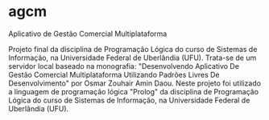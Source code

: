# agcm
Aplicativo de Gestão Comercial Multiplataforma

Projeto final da disciplina de Programação Lógica do curso de Sistemas de Informação, na Universidade Federal de Uberlândia (UFU). 
Trata-se de um servidor local baseado na monografia: "Desenvolvendo Aplicativo De Gestão Comercial Multiplataforma Utilizando Padrões Livres De Desenvolvimento" por Osmar Zouhair Amin Daou. 
Neste projeto foi utilizado a linguagem de programação lógica "Prolog" da disciplina de Programação Lógica do curso de Sistemas de Informação,  na Universidade Federal de Uberlândia (UFU).
